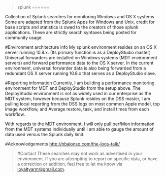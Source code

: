 >splunk
======

Collection of Splunk searches for monitoring Windows and OS X systems. Some are adapted from the Splunk Apps for Windows and Unix, credit for base scripts and statistics is owed to the creators of those splunk applications. These are strictly search syntaxes being posted for community usage.

#Environment architecture info
My splunk environment resides on an OS X server running 10.8.x. (Its primary function is as a DeployStudio master) Universal forwarders are installed on Windows systems (MDT environment servers) and forward performance data to the OS X server. In the current environment, universal forwarder data is also being forwarded from a redundant OS X server running 10.8.x that serves as a DeployStudio slave.

#Reporting information
Currently, I am building a performance monitoring environment for MDT and DeployStudio from the setup above. The DeployStudio environment is not as widely used in our enterprise as the MDT system, however because Splunk resides on the DSS master, I am pulling local reporting from the DSS logs on most common Apple model, top image workflow, and Average restore, task, and install times from each workflow.

With regards to the MDT environment, I will only pull perfMon information from the MDT systems individually until I am able to gauge the amount of data used versus the Splunk daily limit.

#Acknowledgements
http://nbalonso.com/the-logs-talk/

>#Contact
These searches may not work as advertised in your environment. If you are attempting to report on specific data, or have a correction or addition, feel free to let me know via loyaltyarm@gmail.com.

